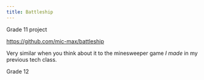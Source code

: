 ```yaml
---
title: Battleship
---
```


Grade 11 project

https://github.com/mic-max/battleship

Very similar when you think about it to the minesweeper game _I made_ in my previous tech class.

Grade 12

